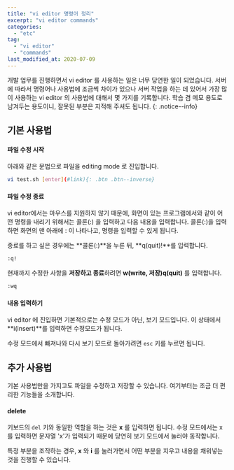 ```yaml
---
title: "vi editor 명령어 정리"
excerpt: "vi editor commands"
categories:
  - "etc"
tag:
  - "vi editor"
  - "commands"
last_modified_at: 2020-07-09
---
```


개발 업무를 진행하면서 vi editor 를 사용하는 일은 너무 당연한 일이 되었습니다. 서버에 따라서 명령어나 사용법에 조금씩 차이가 있으나 서버 작업을 하는 데 있어서 가장 많이 사용하는 vi editor 의 사용법에 대해서 몇 가지를 기록합니다. 학습 겸 메모 용도로 남겨두는 용도이니, 잘못된 부분은 지적해 주셔도 됩니다. 
{: .notice--info}

## 기본 사용법

#### 파일 수정 시작

아래와 같은 문법으로 파일을 editing mode 로 진입합니다. 

```bash
vi test.sh [enter](#link){: .btn .btn--inverse}
```
#### 파일 수정 종료

vi editor에서는 마우스를 지원하지 않기 때문에, 화면이 있는 프로그램에서와 같이 어떤 명령을 내리기 위해서는 콜론(:) 을 입력하고 다음 내용을 입력합니다. 콜론(:)을 입력하면 화면의 맨 아래에 : 이 나타나고, 명령을 입력할 수 있게 됩니다.

종료를 하고 싶은 경우에는 **콜론(:)**을 누른 뒤, **q(quit)!**를 입력합니다.

```bash
:q!
```

현재까지 수정한 사항을 **저장하고 종료**하려면 **w(write, 저장)q(quit)** 를 입력합니다. 

```bash
:wq
```

#### 내용 입력하기

vi editor 에 진입하면 기본적으로는 수정 모드가 아닌, 보기 모드입니다. 이 상태에서 **i(insert)**를 입력하면 수정모드가 됩니다. 

수정 모드에서 빠져나와 다시 보기 모드로 돌아가려면 ```esc``` 키를 누르면 됩니다.


## 추가 사용법

기본 사용법만을 가지고도 파일을 수정하고 저장할 수 있습니다. 여기부터는 조금 더 편리한 기능들을 소개합니다.

#### delete 

키보드의 ```del``` 키와 동일한 역할을 하는 것은 **x** 를 입력하면 됩니다. 수정 모드에서는 x를 입력하면 문자열 'x'가 입력되기 때문에 당연히 보기 모드에서 눌러야 동작합니다. 

특정 부분을 조작하는 경우, **x** 와 **i** 를 눌러가면서 어떤 부분을 지우고 내용을 채워넣는 것을 진행할 수 있습니다. 